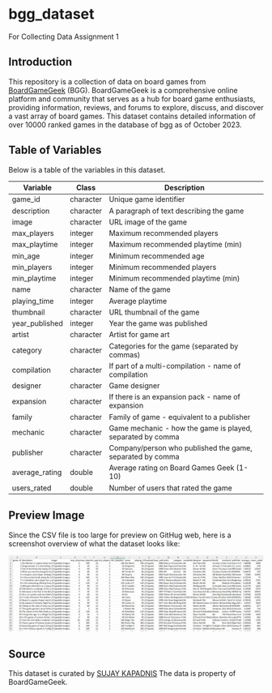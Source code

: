 # bgg_dataset
For Collecting Data Assignment 1

## Introduction
This repository is a collection of data on board games from [BoardGameGeek](https://boardgamegeek.com/) (BGG). BoardGameGeek is a comprehensive online platform and community that serves as a hub for board game enthusiasts, providing information, reviews, and forums to explore, discuss, and discover a vast array of board games. This dataset contains detailed information of over 10000 ranked games in the database of bgg as of October 2023.

## Table of Variables
Below is a table of the variables in this dataset.

| Variable         | Class     | Description                                         |
|------------------|-----------|-----------------------------------------------------|
| game_id          | character | Unique game identifier                              |
| description      | character | A paragraph of text describing the game             |
| image            | character | URL image of the game                                |
| max_players      | integer   | Maximum recommended players                         |
| max_playtime     | integer   | Maximum recommended playtime (min)                  |
| min_age          | integer   | Minimum recommended age                              |
| min_players      | integer   | Minimum recommended players                         |
| min_playtime     | integer   | Minimum recommended playtime (min)                  |
| name             | character | Name of the game                                     |
| playing_time     | integer   | Average playtime                                     |
| thumbnail        | character | URL thumbnail of the game                            |
| year_published   | integer   | Year the game was published                          |
| artist           | character | Artist for game art                                  |
| category         | character | Categories for the game (separated by commas)        |
| compilation      | character | If part of a multi-compilation - name of compilation |
| designer         | character | Game designer                                       |
| expansion        | character | If there is an expansion pack - name of expansion    |
| family           | character | Family of game - equivalent to a publisher          |
| mechanic         | character | Game mechanic - how the game is played, separated by comma |
| publisher        | character | Company/person who published the game, separated by comma |
| average_rating   | double    | Average rating on Board Games Geek (1-10)            |
| users_rated      | double    | Number of users that rated the game                  |

## Preview Image
Since the CSV file is too large for preview on GitHug web, here is a screenshot overview of what the dataset looks like:

![Preview Image](data/preview_image.png)

## Source

This dataset is curated by [SUJAY KAPADNIS](https://www.kaggle.com/datasets/sujaykapadnis/board-games/code) The data is property of BoardGameGeek.
